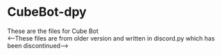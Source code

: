 # CubeBot-dpy
These are the files for Cube Bot <br>
<--These files are from older version and written in discord.py which has been discontinued-->
